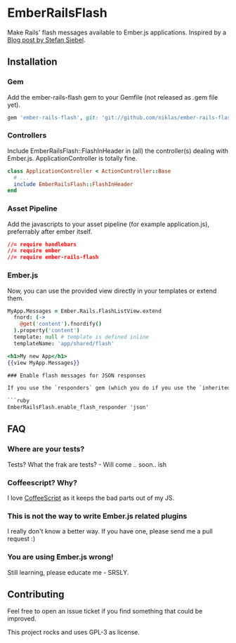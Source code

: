 # EmberRailsFlash

Make Rails' flash messages available to Ember.js applications. Inspired by a [Blog post by Stefan Siebel](http://blog.project-sierra.de/archives/1808).

## Installation

### Gem

Add the ember-rails-flash gem to your Gemfile (not released as .gem file yet).

```ruby
gem 'ember-rails-flash', git: 'git://github.com/niklas/ember-rails-flash.git'
```

### Controllers

Include EmberRailsFlash::FlashInHeader in (all) the controller(s) dealing with Ember.js. ApplicationController is totally fine.

```ruby
class ApplicationController < ActionController::Base
  # ...
  include EmberRailsFlash::FlashInHeader
end
```

### Asset Pipeline

Add the javascripts to your asset pipeline (for example application.js), preferrably after ember itself.
```css
//= require handlebars
//= require ember
//= require ember-rails-flash
```

### Ember.js

Now, you can use the provided view directly in your templates or extend them.

```coffeescript
MyApp.Messages = Ember.Rails.FlashListView.extend
  fnord: (->
    @get('content').fnordify()
  ).property('content')
  template: null # template is defined inline
  templateName: 'app/shared/flash'
```

```handlebars
<h1>My new App</h1>
{{view MyApp.Messages}}

### Enable flash messages for JSON responses

If you use the `responders` gem (which you do if you use the `inherited_resources` gem), you may want to enable the FlashResponder. If you don't, the expected i_h flash messages will no be set on respond formats other than "html". So for example in `config/initializers/flash.rb`:

```ruby
EmberRailsFlash.enable_flash_responder 'json'
```

## FAQ

### Where are your tests?

Tests? What the frak are tests? - Will come .. soon.. ish

### Coffeescript? Why?

I love [CoffeeScript](http://coffeescript.org) as it keeps the bad parts out of my JS.

### This is not the way to write Ember.js related plugins

I really don't know a better way. If you have one, please send me a pull request :)

### You are using Ember.js wrong!

Still learning, please educate me - SRSLY.


## Contributing

Feel free to open an issue ticket if you find something that could be improved.

This project rocks and uses GPL-3 as license.

